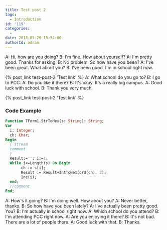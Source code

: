 ```yaml
---
title: Test post 2
tags:
  - Introduction
id: '119'
categories:
  -
date: 2013-03-20 15:54:00
authorId: adnan
---
```



A: Hi, how are you doing?
B: I'm fine. How about yourself?
A: I'm pretty good. Thanks for asking.
B: No problem. So how have you been?
A: I've been great. What about you?
B: I've been good. I'm in school right now.
<!-- more -->

{% post_link test-post-2 'Test link' %}
A: What school do you go to?
B: I go to PCC.
A: Do you like it there?
B: It's okay. It's a really big campus.
A: Good luck with school.
B: Thank you very much.

{% post_link test-post-2 'Test link' %}


### Code Example


```pascal
Function TForm1.StrToHex(s: String): String;
Var
  i: Integer;
  ch: Char;
Begin
  { stream
  comment
  }
  Result:=''; i:=1;
  While i<=Length(s) Do Begin
       ch := s[i];
       Result := Result+IntToHex(ord(ch), 2);
       Inc(i);
  end;
  //comment
End;
```

A: How's it going?
B: I'm doing well. How about you?
A: Never better, thanks.
B: So how have you been lately?
A: I've actually been pretty good. You?
B: I'm actually in school right now.
A: Which school do you attend?
B: I'm attending PCC right now.
A: Are you enjoying it there?
B: It's not bad. There are a lot of people there.
A: Good luck with that.
B: Thanks.
